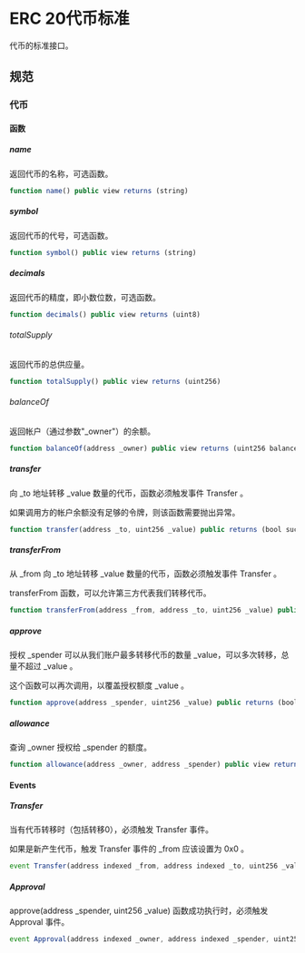 # ERC 20代币标准

代币的标准接口。

## 规范

### 代币

#### 函数

##### name

返回代币的名称，可选函数。

```javascript
function name() public view returns (string)
```

##### symbol

返回代币的代号，可选函数。

```javascript
function symbol() public view returns (string)
```

##### decimals

返回代币的精度，即小数位数，可选函数。

```javascript
function decimals() public view returns (uint8)
```

###### totalSupply

返回代币的总供应量。

```javascript
function totalSupply() public view returns (uint256)
```

###### balanceOf

返回帐户（通过参数"_owner"）的余额。

```javascript
function balanceOf(address _owner) public view returns (uint256 balance)
```

##### transfer

向 _to 地址转移 _value 数量的代币，函数必须触发事件 Transfer 。

如果调用方的帐户余额没有足够的令牌，则该函数需要抛出异常。

```javascript
function transfer(address _to, uint256 _value) public returns (bool success)
```

##### transferFrom

从 _from 向 _to 地址转移 _value 数量的代币，函数必须触发事件 Transfer 。

transferFrom 函数，可以允许第三方代表我们转移代币。

```javascript
function transferFrom(address _from, address _to, uint256 _value) public returns (bool success)
```

##### approve

授权 _spender 可以从我们账户最多转移代币的数量 _value，可以多次转移，总量不超过 _value 。

这个函数可以再次调用，以覆盖授权额度 _value 。

```javascript
function approve(address _spender, uint256 _value) public returns (bool success)
```

##### allowance

查询 _owner 授权给 _spender 的额度。

```javascript
function allowance(address _owner, address _spender) public view returns (uint256 remaining)
```

#### Events

##### Transfer

当有代币转移时（包括转移0），必须触发 Transfer 事件。

如果是新产生代币，触发 Transfer 事件的 _from 应该设置为 0x0 。

```javascript
event Transfer(address indexed _from, address indexed _to, uint256 _value)
```

##### Approval

approve(address _spender, uint256 _value) 函数成功执行时，必须触发 Approval 事件。

```javascript
event Approval(address indexed _owner, address indexed _spender, uint256 _value)
```